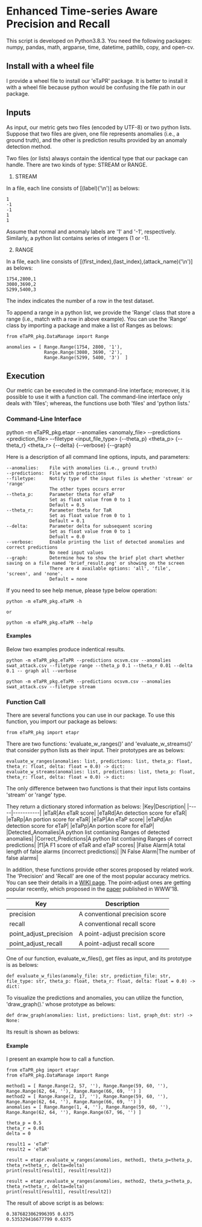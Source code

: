
# Enhanced Time-series Aware Precision and Recall

This script is developed on Python3.8.3.
You need the following packages: numpy, pandas, math, argparse, time, datetime, pathlib, copy, and open-cv.

## Install with a wheel file

I provide a wheel file to install our 'eTaPR' package.
It is better to install it with a wheel file because python would be confusing the file path in our package.


## Inputs

As input, our metric gets two files (encoded by UTF-8) or two python lists.
Suppose that two files are given, one file represents anomalies (i.e., a ground truth), and the other is prediction results provided by an anomaly detection method.

Two files (or lists) always contain the identical type that our package can handle.
There are two kinds of type: STREAM or RANGE.

1. STREAM

In a file, each line consists of [(label)('\n')] as belows:

```
1
-1
-1
1
1
```
Assume that normal and anomaly labels are '1' and '-1', respectively.
Similarly, a python list contains series of integers (1 or -1).


2. RANGE

In a file, each line consists of [(first_index),(last_index),(attack_name)('\n')] as belows:

```
1754,2800,1
3080,3690,2
5299,5400,3
```
The index indicates the number of a row in the test dataset.

To append a range in a python list, we provide the 'Range' class that store a range (i.e., match with a row in above example).
You can use the 'Range' class by importing a package and make a list of Ranges as belows:
```
from eTaPR_pkg.DataManage import Range

anomalies = [ Range.Range(1754, 2800, '1'), 
			  Range.Range(3080, 3690, '2'), 
			  Range.Range(5299, 5400, '3')  ]
```


## Execution

Our metric can be executed in the command-line interface; moreover, it is possible to use it with a function call.
The command-line interface only deals with 'files'; whereas, the functions use both 'files' and 'python lists.'


### Command-Line Interface

python -m eTaPR_pkg.etapr --anomalies <anomaly_file> --predictions <prediction_file> --filetype <input_file_type> {--theta_p} <theta_p> {--theta_r} <theta_r> {--delta} <delta> {--verbose} {--graph} <graph>

Here is a description of all command line options, inputs, and parameters:

```
--anomalies:	File with anomalies (i.e., ground truth)
--predictions:	File with predictions
--filetype:		Notify type of the input files is whether 'stream' or 'range'
				The other types occurs error
--theta_p:		Parameter theta for eTaP 
				Set as float value from 0 to 1
				Default = 0.5
--theta_r:		Parameter theta for TaR 
				Set as float value from 0 to 1
				Default = 0.1
--delta:		Parameter delta for subsequent scoring
				Set as float value from 0 to 1
				Defualt = 0.0
--verbose:		Enable printing the list of detected anomalies and correct predictions
				No need input values 
--graph:		Determine how to show the brief plot chart whether saving on a file named 'brief_result.png' or showing on the screen
				There are 4 available options: 'all', 'file', 'screen', and 'none'.
				Default = none
```

If you need to see help menue, please type below operation:

```
python -m eTaPR_pkg.eTaPR -h

or

python -m eTaPR_pkg.eTaPR --help
```


#### Examples

Below two examples produce indentical results.

```
python -m eTaPR_pkg.eTaPR --predictions ocsvm.csv --anomalies swat_attack.csv --filetype range --theta_p 0.1 --theta_r 0.01 --delta 0.1 -- graph all --verbose
```

```
python -m eTaPR_pkg.eTaPR --predictions ocsvm.csv --anomalies swat_attack.csv --filetype stream
```


### Function Call

There are several functions you can use in our package.
To use this function, you import our package as belows:
```
from eTaPR_pkg import etapr
```

There are two functions: 'evaluate_w_ranges()' and 'evaluate_w_streams()' that consider python lists as their input.
Their prototypes are as belows:

```
evaluate_w_ranges(anomalies: list, predictions: list, theta_p: float, theta_r: float, delta: float = 0.0) -> dict:
evaluate_w_streams(anomalies: list, predictions: list, theta_p: float, theta_r: float, delta: float = 0.0) -> dict:
``` 

The only difference between two functions is that their input lists contains 'stream' or 'range' type.

They return a dictionary stored information as belows:
|Key|Description|
|-----|-----------|
|eTaR|An eTaR score|
|eTaRd|An detection score for eTaR|
|eTaRp|An portion score for eTaR|
|eTaP|An eTaP score|
|eTaPd|An detection score for eTaP|
|eTaPp|An portion score for eTaP|
|Detected_Anomalies|A python list contianing Ranges of detected anomalies|
|Correct_Predictions|A python list contianing Ranges of correct predictions|
|f1|A F1 score of eTaR and eTaP scores|
|False Alarm|A total length of false alarms (incorrect predictions)|
|N False Alarm|The number of false alarms|


In addition, these functions provide other scores proposed by related work.
The 'Precision' and 'Recall' are one of the most popular accuracy metrics.
You can see their details in a [WIKI page](https://en.wikipedia.org/wiki/Precision_and_recall).
The point-adjust ones are getting popular recently, which proposed in the [paper](https://dl.acm.org/doi/abs/10.1145/3178876.3185996) published in WWW'18.

|Key|Description|
|-----|-----------|
|precision|A conventional precision score|
|recall|A conventional recall score|
|point_adjust_precision|A point-adjust precision score|
|point_adjust_recall|A point-adjust recall score|


One of our function, evaluate_w_files(), get files as input, and its prototype is as belows:
```
def evaluate_w_files(anomaly_file: str, prediction_file: str, file_type: str, theta_p: float, theta_r: float, delta: float = 0.0) -> dict:
```

To visualize the predictions and anomalies, you can utilize the function, 'draw_graph().' whose prototype as belows:
```
def draw_graph(anomalies: list, predictions: list, graph_dst: str) -> None:
```
Its result is shown as belows:



#### Example

I present an example how to call a function.
```
from eTaPR_pkg import etapr
from eTaPR_pkg.DataManage import Range

method1 = [ Range.Range(2, 57, ''), Range.Range(59, 60, ''), Range.Range(62, 64, ''), Range.Range(66, 69, '') ]
method2 = [ Range.Range(2, 17, ''), Range.Range(59, 60, ''), Range.Range(62, 64, ''), Range.Range(66, 69, '') ]
anomalies = [ Range.Range(1, 4, ''), Range.Range(59, 60, ''), Range.Range(62, 64, ''), Range.Range(67, 96, '') ]

theta_p = 0.5
theta_r = 0.01
delta = 0

result1 = 'eTaP'
result2 = 'eTaR'

result = etapr.evaluate_w_ranges(anomalies, method1, theta_p=theta_p, theta_r=theta_r, delta=delta)
print(result[result1], result[result2])

result = etapr.evaluate_w_ranges(anomalies, method2, theta_p=theta_p, theta_r=theta_r, delta=delta)
print(result[result1], result[result2])

```

The result of above script is as belows:
```
0.3876823062996395 0.6375
0.535329416677799 0.6375
```

